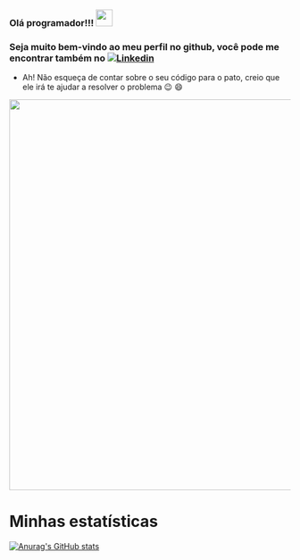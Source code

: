 ### Olá programador!!! <img src="https://raw.githubusercontent.com/MartinHeinz/MartinHeinz/master/wave.gif" width="30px">
### Seja muito bem-vindo ao meu perfil no github, você pode me encontrar também no [![Linkedin](https://user-images.githubusercontent.com/52457167/110225534-17ed0b00-7ec5-11eb-89c2-4aa4c8cd4c4a.png)](https://www.linkedin.com/in/rafaelnlourenco/)

- Ah! Não esqueça de contar sobre o seu código para o pato, creio que ele irá te ajudar a resolver o problema :wink: :smile:

<img src="https://i.imgur.com/FjdtGRx.png" width="700px">

# Minhas estatísticas

[![Anurag's GitHub stats](https://github-readme-stats.vercel.app/api?username=Rafasputnick&hide=stars,prs&show_icons=true&theme=tokyonight)](https://github.com/anuraghazra/github-readme-stats)


